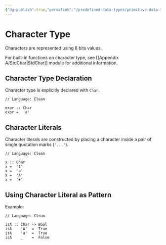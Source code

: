 ```yaml
---
{"dg-publish":true,"permalink":"/predefined-data-types/primitive-data-types/character-type/","created":"2023-07-03T09:26:33.060+02:00","updated":"2023-07-11T12:12:51.055+02:00"}
---
```



# Character Type

Characters are represented using 8 bits values.

For built-In functions on character type, see [[Appendix A/StdChar\|StdChar]] module for additional information.

## Character Type Declaration

Character type is explicitly declared with `Char`.

```Clean
// Language: Clean

expr :: Char
expr =  'a'
```

## Character Literals

Character literals are constructed by placing a character inside a pair of single quotation marks (`'...'`).

```Clean
// Language: Clean

x :: Char
x =  '1'
x =  'a'
x =  'A'
x =  '+'
```

## Using Character Literal as Pattern

Example:

```Clean
// Language: Clean

isA :: Char -> Bool
isA    'A'  =  True
isA    'a'  =  True
isA    _    =  False
```